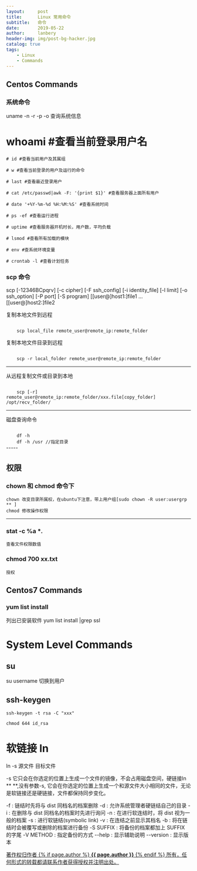```yaml
---
layout:     post
title:      Linux 常用命令
subtitle:   命令
date:       2019-05-22
author:     lanbery
header-img: img/post-bg-hacker.jpg
catalog: true
tags:
    - Linux
    - Commands	
---
```


## Centos Commands

### 系统命令
  uname -n -r -p -o
  查询系统信息
  # whoami #查看当前登录用户名

	# id #查看当前用户及其属组

	# w #查看当前登录的用户及运行的命令

	# last #查看最近登录用户

	# cat /etc/passwd|awk -F: '{print $1}' #查看服务器上面所有用户

	# date '+%Y-%m-%d %H:%M:%S' #查看系统时间

	# ps -ef #查看运行进程

	# uptime #查看服务器开机时长，用户数，平均负载

	# lsmod #查看所有加载的模块

	# env #查系统环境变量

	# crontab -l #查看计划任务

### scp 命令
  scp [-12346BCpqrv] [-c cipher] [-F ssh_config] [-i identity_file]
           [-l limit] [-o ssh_option] [-P port] [-S program]
           [[user@]host1:]file1 ... [[user@]host2:]file2

<p class="section-indent">
	复制本地文件到远程
</p>
<code json>
	scp local_file remote_user@remote_ip:remote_folder
</code>
<p class="section-indent">
	复制本地文件目录到远程
</p>
<code json>
	scp -r local_folder remote_user@remote_ip:remote_folder	
</code>

<hr/>

<p class="section-indent">
	从远程复制文件或目录到本地
</p>
<code json>
	scp [-r]  remote_user@remote_ip:remote_folder/xxx.file[copy_folder] /opt/recv_folder/	
</code>

<hr/>
<p class="section-indent">
	磁盘查询命令
</p>
<code json>
	df -h
	df -h /usr //指定目录	
</code>
-----

## 权限
### chown 和 chmod 命令下
	chown 改变目录所属权，在ubuntu下注意，带上用户组[sudo chown -R user:usergrp ** ]
	chmod 修改操作权限

<hr/>


### stat -c %a **.* 
	查看文件权限数值

###  chmod 700 xx.txt
	授权	

## Centos7 Commands

### yum list install
  列出已安装软件
  yum list install |grep ssl

# System Level Commands
## su
  su username 切换到用户

## ssh-keygen 
	ssh-keygen -t rsa -C "xxx"

	chmod 644 id_rsa

# 软链接 ln

  ln -s 源文件 目标文件

  -s 它只会在你选定的位置上生成一个文件的镜像，不会占用磁盘空间，硬链接ln ** **,没有参数-s, 它会在你选定的位置上生成一个和源文件大小相同的文件，无论是软链接还是硬链接，文件都保持同步变化。


  -f : 链结时先将与 dist 同档名的档案删除
  -d : 允许系统管理者硬链结自己的目录
  -i : 在删除与 dist 同档名的档案时先进行询问
  -n : 在进行软连结时，将 dist 视为一般的档案
  -s : 进行软链结(symbolic link)
  -v : 在连结之前显示其档名
  -b : 将在链结时会被覆写或删除的档案进行备份
  -S SUFFIX : 将备份的档案都加上 SUFFIX 的字尾
  -V METHOD : 指定备份的方式
  --help : 显示辅助说明
  --version : 显示版本


<html>
<div class="col-lg-8 col-lg-offset-3 col-md-10 col-md-offset-1">
	<div class="pull-right">
		<a href="#" target="_self" class="copyright-link">
			著作权归作者
			{% if page.author %}
<strong>{{ page.author }}</strong>
			{% endif %}
			所有，任何形式的转载都请联系作者获得授权并注明出处。
		</a>
	</div>
</div>
</html>